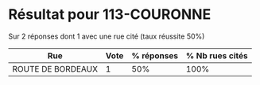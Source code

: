 # Résultat pour 113-COURONNE

Sur 2 réponses dont 1 avec une rue cité (taux réussite 50%)

| Rue | Vote | % réponses | % Nb rues cités|
|-----|------|------------|----------------|
| ROUTE DE BORDEAUX | 1 | 50% | 100%|
